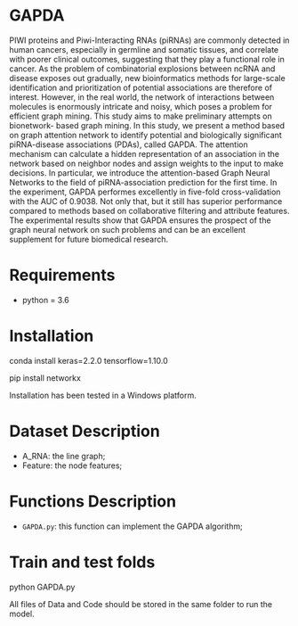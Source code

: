 # GAPDA
PIWI proteins and Piwi-Interacting RNAs (piRNAs) are commonly detected in human cancers, especially in germline and somatic tissues, and correlate with poorer clinical outcomes, suggesting that they play a functional role in cancer. As the problem of combinatorial explosions between ncRNA and disease exposes out gradually, new bioinformatics methods for large-scale identification and prioritization of potential associations are therefore of interest. However, in the real world, the network of interactions between molecules is enormously intricate and noisy, which poses a problem for efficient graph mining. This study aims to make preliminary attempts on bionetwork- based graph mining. In this study, we present a method based on graph attention network to identify potential and biologically significant piRNA-disease associations (PDAs), called GAPDA. The attention mechanism can calculate a hidden representation of an association in the network based on neighbor nodes and assign weights to the input to make decisions. In particular, we introduce the attention-based Graph Neural Networks to the field of piRNA-association prediction for the first time. In the experiment, GAPDA performes excellently in five-fold cross-validation with the AUC of 0.9038. Not only that, but it still has superior performance compared to methods based on collaborative filtering and attribute features. The experimental results show that GAPDA ensures the prospect of the graph neural network on such problems and can be an excellent supplement for future biomedical research.

# Requirements
* python = 3.6

# Installation
conda install keras=2.2.0 tensorflow=1.10.0

pip install networkx

Installation has been tested in a Windows platform.

# Dataset Description
* A_RNA: the line graph;
* Feature: the node features;


# Functions Description
* ```GAPDA.py```: this function can implement the GAPDA algorithm;

# Train and test folds

python GAPDA.py 

All files of Data and Code should be stored in the same folder to run the model.





